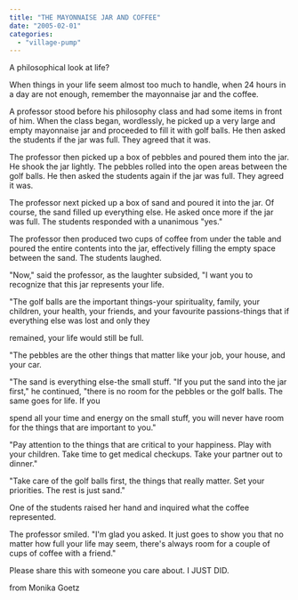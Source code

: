 ```yaml
---
title: "THE MAYONNAISE JAR AND COFFEE"
date: "2005-02-01"
categories: 
  - "village-pump"
---
```


A philosophical look at life?

When things in your life seem almost too much to handle, when 24 hours in a day are not enough, remember the mayonnaise jar and the coffee.

A professor stood before his philosophy class and had some items in front of him. When the class began, wordlessly, he picked up a very large and empty mayonnaise jar and proceeded to fill it with golf balls. He then asked the students if the jar was full. They agreed that it was.

The professor then picked up a box of pebbles and poured them into the jar. He shook the jar lightly. The pebbles rolled into the open areas between the golf balls. He then asked the students again if the jar was full. They agreed it was.

The professor next picked up a box of sand and poured it into the jar. Of course, the sand filled up everything else. He asked once more if the jar was full. The students responded with a unanimous "yes."

The professor then produced two cups of coffee from under the table and poured the entire contents into the jar, effectively filling the empty space between the sand. The students laughed.

"Now," said the professor, as the laughter subsided, "I want you to recognize that this jar represents your life.

"The golf balls are the important things-your spirituality, family, your children, your health, your friends, and your favourite passions-things that if everything else was lost and only they

remained, your life would still be full.

"The pebbles are the other things that matter like your job, your house, and your car.

"The sand is everything else-the small stuff. "If you put the sand into the jar first," he continued, "there is no room for the pebbles or the golf balls. The same goes for life. If you

spend all your time and energy on the small stuff, you will never have room for the things that are important to you."

"Pay attention to the things that are critical to your happiness. Play with your children. Take time to get medical checkups. Take your partner out to dinner."

"Take care of the golf balls first, the things that really matter. Set your priorities. The rest is just sand."

One of the students raised her hand and inquired what the coffee represented.

The professor smiled. "I'm glad you asked. It just goes to show you that no matter how full your life may seem, there's always room for a couple of cups of coffee with a friend."

Please share this with someone you care about. I JUST DID.

from Monika Goetz
